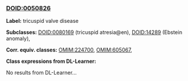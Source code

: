 
### [DOID:0050826](http://purl.obolibrary.org/obo/DOID_0050826)
**Label:** tricuspid valve disease

**Subclasses:** [DOID:0080169](http://purl.obolibrary.org/obo/DOID_0080169) (tricuspid atresia@en), [DOID:14289](http://purl.obolibrary.org/obo/DOID_14289) (Ebstein anomaly), 

**Corr. equiv. classes:** [OMIM:224700](http://purl.obolibrary.org/obo/OMIM_224700), [OMIM:605067](http://purl.obolibrary.org/obo/OMIM_605067), 

**Class expressions from DL-Learner:**

No results from DL-Learner...



